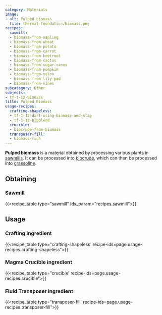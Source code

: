 ```yaml
---
category: Materials
image:
- alt: Pulped biomass
  file: thermal-foundation/biomass.png
recipes:
  sawmill:
  - biomass-from-sapling
  - biomass-from-wheat
  - biomass-from-potato
  - biomass-from-carrot
  - biomass-from-beetroot
  - biomass-from-cactus
  - biomass-from-sugar-canes
  - biomass-from-pumpkin
  - biomass-from-melon
  - biomass-from-lily-pad
  - biomass-from-vines
subcategory: Other
subjects:
- tf-1-12-biomass
title: Pulped Biomass
usage-recipes:
  crafting-shapeless:
  - tf-1-12-dirt-using-biomass-and-slag
  - tf-1-12-bioblend
  crucible:
  - biocrude-from-biomass
  transposer-fill:
  - biomass-rich
---
```


**Pulped biomass** is a material obtained by processing various plants in
[sawmills](../../thermal-expansion/sawmill/). It can be processed into
[biocrude](../biocrude/), which can then be processed into
[grassoline](../grassoline/).


Obtaining
---------

### Sawmill
{{<recipe_table type="sawmill" ids_param="recipes.sawmill">}}


Usage
-----

### Crafting ingredient
{{<recipe_table type="crafting-shapeless' recipe-ids=page.usage-recipes.crafting-shapeless">}}

### Magma Crucible ingredient
{{<recipe_table type="crucible' recipe-ids=page.usage-recipes.crucible">}}

### Fluid Transposer ingredient
{{<recipe_table type="transposer-fill' recipe-ids=page.usage-recipes.transposer-fill">}}
